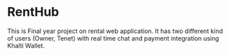 # RentHub

This is Final year project on rental web application. It has two different kind of users (Owner, Tenet) with real time chat and payment integration using Khalti Wallet.

